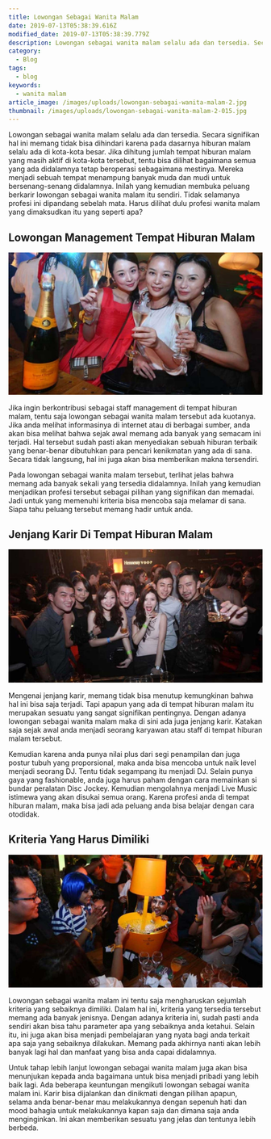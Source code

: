 ```yaml
---
title: Lowongan Sebagai Wanita Malam
date: 2019-07-13T05:38:39.616Z
modified_date: 2019-07-13T05:38:39.779Z
description: Lowongan sebagai wanita malam selalu ada dan tersedia. Secara signifikan hal ini memang tidak bisa dihindari karena pada dasarnya hiburan malam selalu ada.
category:
  - Blog
tags:
  - blog
keywords:
  - wanita malam
article_image: /images/uploads/lowongan-sebagai-wanita-malam-2.jpg
thumbnail: /images/uploads/lowongan-sebagai-wanita-malam-2-015.jpg
---
```

Lowongan sebagai wanita malam selalu ada dan tersedia. Secara signifikan hal ini memang tidak bisa dihindari karena pada dasarnya hiburan malam selalu ada di kota-kota besar. Jika dihitung jumlah tempat hiburan malam yang masih aktif di kota-kota tersebut, tentu bisa dilihat bagaimana semua yang ada didalamnya tetap beroperasi sebagaimana mestinya. Mereka menjadi sebuah tempat menampung banyak muda dan mudi untuk bersenang-senang didalamnya. Inilah yang kemudian membuka peluang berkarir lowongan sebagai wanita malam itu sendiri. Tidak selamanya profesi ini dipandang sebelah mata. Harus dilihat dulu profesi wanita malam yang dimaksudkan itu yang seperti apa? 



## Lowongan Management Tempat Hiburan Malam

![Lowongan Sebagai Wanita Malam](/images/uploads/lowongan-sebagai-wanita-malam-2.jpg)

Jika ingin berkontribusi sebagai staff management di tempat hiburan malam, tentu saja lowongan sebagai wanita malam tersebut ada kuotanya. Jika anda melihat informasinya di internet atau di berbagai sumber, anda akan bisa melihat bahwa sejak awal memang ada banyak yang semacam ini terjadi. Hal tersebut sudah pasti akan menyediakan sebuah hiburan terbaik yang benar-benar dibutuhkan para pencari kenikmatan yang ada di sana. Secara tidak langsung, hal ini juga akan bisa memberikan makna tersendiri.

Pada lowongan sebagai wanita malam tersebut, terlihat jelas bahwa memang ada banyak sekali yang tersedia didalamnya. Inilah yang kemudian menjadikan profesi tersebut sebagai pilihan yang signifikan dan memadai. Jadi untuk yang memenuhi kriteria bisa mencoba saja melamar di sana. Siapa tahu peluang tersebut memang hadir untuk anda.



## Jenjang Karir Di Tempat Hiburan Malam

![Lowongan Sebagai Wanita Malam](/images/uploads/lowongan-sebagai-wanita-malam-1.jpg)

Mengenai jenjang karir, memang tidak bisa menutup kemungkinan bahwa hal ini bisa saja terjadi. Tapi apapun yang ada di tempat hiburan malam itu merupakan sesuatu yang sangat signifikan pentingnya. Dengan adanya lowongan sebagai wanita malam maka di sini ada juga jenjang karir. Katakan saja sejak awal anda menjadi seorang karyawan atau staff di tempat hiburan malam tersebut.

Kemudian karena anda punya nilai plus dari segi penampilan dan juga postur tubuh yang proporsional, maka anda bisa mencoba untuk naik level menjadi seorang DJ. Tentu tidak segampang itu menjadi DJ. Selain punya gaya yang fashionable, anda juga harus paham dengan cara memainkan si bundar peralatan Disc Jockey. Kemudian mengolahnya menjadi Live Music istimewa yang akan disukai semua orang. Karena profesi anda di tempat hiburan malam, maka bisa jadi ada peluang anda bisa belajar dengan cara otodidak.



## Kriteria Yang Harus Dimiliki

![Lowongan Sebagai Wanita Malam](/images/uploads/lowongan-sebagai-wanita-malam-3.jpg)

Lowongan sebagai wanita malam ini tentu saja mengharuskan sejumlah kriteria yang sebaiknya dimiliki. Dalam hal ini, kriteria yang tersedia tersebut memang ada banyak jenisnya. Dengan adanya kriteria ini, sudah pasti anda sendiri akan bisa tahu parameter apa yang sebaiknya anda ketahui. Selain itu, ini juga akan bisa menjadi pembelajaran yang nyata bagi anda terkait apa saja yang sebaiknya dilakukan. Memang pada akhirnya nanti akan lebih banyak lagi hal dan manfaat yang bisa anda capai didalamnya.

Untuk tahap lebih lanjut lowongan sebagai wanita malam juga akan bisa menunjukan kepada anda bagaimana untuk bisa menjadi pribadi yang lebih baik lagi. Ada beberapa keuntungan mengikuti lowongan sebagai wanita malam ini. Karir bisa dijalankan dan dinikmati dengan pilihan apapun, selama anda benar-benar mau melakukannya dengan sepenuh hati dan mood bahagia untuk melakukannya kapan saja dan dimana saja anda menginginkan. Ini akan memberikan sesuatu yang jelas dan tentunya lebih berbeda.
